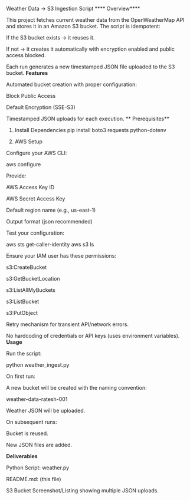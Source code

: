 Weather Data → S3 Ingestion Script
**** Overview****

This project fetches current weather data from the OpenWeatherMap API
 and stores it in an Amazon S3 bucket.
The script is idempotent:

If the S3 bucket exists → it reuses it.

If not → it creates it automatically with encryption enabled and public access blocked.

Each run generates a new timestamped JSON file uploaded to the S3 bucket.
 **Features**

Automated bucket creation with proper configuration:

Block Public Access

Default Encryption (SSE-S3)

Timestamped JSON uploads for each execution.
** Prerequisites**
1. Install Dependencies
pip install boto3 requests python-dotenv

2. AWS Setup

Configure your AWS CLI:

aws configure


Provide:

AWS Access Key ID

AWS Secret Access Key

Default region name (e.g., us-east-1)

Output format (json recommended)

Test your configuration:

aws sts get-caller-identity
aws s3 ls


Ensure your IAM user has these permissions:

s3:CreateBucket

s3:GetBucketLocation

s3:ListAllMyBuckets

s3:ListBucket

s3:PutObject

Retry mechanism for transient API/network errors.

No hardcoding of credentials or API keys (uses environment variables).
**Usage**

Run the script:

python weather_ingest.py


On first run:

A new bucket will be created with the naming convention:

weather-data-ratesh-001


Weather JSON will be uploaded.

On subsequent runs:

Bucket is reused.

New JSON files are added.

 **Deliverables**

Python Script: weather.py

README.md: (this file)

S3 Bucket Screenshot/Listing showing multiple JSON uploads.
